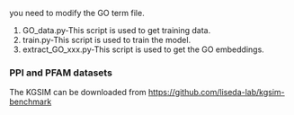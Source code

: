 you need to modify the GO term file.
1. GO_data.py-This script is used to get training data.
2. train.py-This script is used to train the model.
3. extract_GO_xxx.py-This script is used to get the GO embeddings.

### PPI and PFAM datasets
The KGSIM can be downloaded from https://github.com/liseda-lab/kgsim-benchmark

